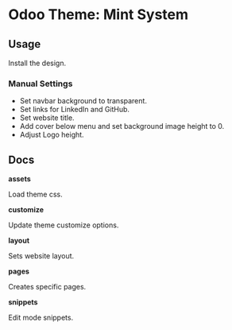 # Odoo Theme: Mint System

## Usage

Install the design.

### Manual Settings

* Set navbar background to transparent.
* Set links for LinkedIn and GitHub.
* Set  website title.
* Add cover below menu and set background image height to 0.
* Adjust Logo height.

## Docs

**assets**

Load theme css.

**customize**

Update theme customize options.

**layout**

Sets website layout.

**pages**

Creates specific pages.

**snippets**

Edit mode snippets.